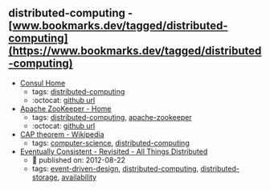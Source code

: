 distributed-computing - [www.bookmarks.dev/tagged/distributed-computing](https://www.bookmarks.dev/tagged/distributed-computing)
---
* [Consul Home](https://www.consul.io/)
    * tags: [distributed-computing](../tagged/distributed-computing.md)
    * :octocat: [github url](https://github.com/hashicorp/consul)
* [Apache ZooKeeper - Home](http://zookeeper.apache.org/)
    * tags: [distributed-computing](../tagged/distributed-computing.md), [apache-zookeeper](../tagged/apache-zookeeper.md)
    * :octocat: [github url](https://github.com/apache/zookeeper)
* [CAP theorem - Wikipedia](https://en.wikipedia.org/wiki/CAP_theorem)
    * tags: [computer-science](../tagged/computer-science.md), [distributed-computing](../tagged/distributed-computing.md)
* [Eventually Consistent - Revisited - All Things Distributed](https://www.allthingsdistributed.com/2008/12/eventually_consistent.html)
    * :calendar: published on: 2012-08-22
    * tags: [event-driven-design](../tagged/event-driven-design.md), [distributed-computing](../tagged/distributed-computing.md), [distributed-storage](../tagged/distributed-storage.md), [availability](../tagged/availability.md)
